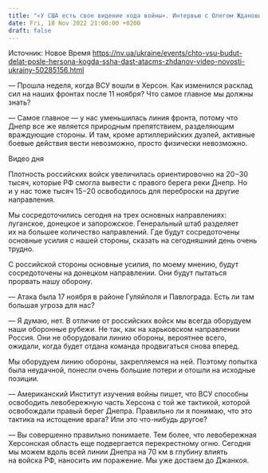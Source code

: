 ```yaml
---
title: "«У США есть свое видение хода войны». Интервью с Олегом Ждановым — о перспективах ВСУ после освобождения Херсона и оружии от Израиля и Америки"
date: Fri, 18 Nov 2022 21:00:00 +0200
draft: false
---
```

Источник: Новое Время https://nv.ua/ukraine/events/chto-vsu-budut-delat-posle-hersona-kogda-ssha-dast-atacms-zhdanov-video-novosti-ukrainy-50285156.html


— Прошла неделя, когда ВСУ вошли в Херсон. Как изменился расклад сил на наших фронтах после 11 ноября? Что самое главное мы должны знать?

— Самое главное — у нас уменьшилась линия фронта, потому что Днепр все же является природным препятствием, разделяющим враждующие стороны. И там, кроме артиллерийских дуэлей, активные боевые действия вести невозможно, просто физически невозможно.

 Видео дня   

Плотность российских войск увеличилась ориентировочно на 20−30 тысяч, которые РФ смогла вывести с правого берега реки Днепр. Но и у нас тоже тысяч 15−20 освободилось для переброски на другие направления.

Мы сосредоточились сегодня на трех основных направлениях: луганское, донецкое и запорожское. Генеральный штаб разделяет их на большее количество направлений. Где будут сосредоточены основные усилия с нашей стороны, сказать на сегодняшний день очень трудно.

С российской стороны основные усилия, по моему мнению, будут сосредоточены на донецком направлении. Они будут пытаться прорвать нашу оборону.

— Атака была 17 ноября в районе Гуляйполя и Павлограда. Есть ли там большая угроза для нас?

— Я думаю, нет. В отличие от российских войск мы всегда оборудуем наши оборонные рубежи. Не так, как на харьковском направлении Россия. Они не оборудовали линию обороны, вероятнее всего, ожидали, когда будет отдана команда продвигаться снова вперед.

Мы оборудуем линию обороны, закрепляемся на ней. Поэтому попытка была неудачной, понесли очень большие потери и отошли на исходные позиции.

— Американский Институт изучения войны пишет, что ВСУ способны освободить левобережную часть Херсона с той же тактикой, которой освобождали правый берег Днепра. Правильно ли я понимаю, что это тактика на истощение врага? Или это что-нибудь другое?

— Вы совершенно правильно понимаете. Тем более, что левобережная Херсонская область еще подвергается перекрестному огню. Сегодня мы можем вдоль всей линии Днепра на 70 км в глубину влиять на войска РФ, наносить им поражение. Мы уже достаем до Джанкоя.
